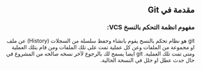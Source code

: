 ## <div dir=rtl> مقدمة في Git <div>
### <div dir=rtl> مفهوم انظمة التحكم بالنسخ  VCS: <div>
<div dir=rtl> git هو نظام تحكم بالنسخ يقوم بانشاء وحفظ  سلسلة من السجلات (History) عن ملف او مجموعة من الملفات وعن كل عملية تمت على تلك الملفات ومن قام بتلك العملية ومتى تمت تلك العملية.  git ايضا يسمح لك بالرجوع لآخر نسخه صالحه من المشروع في حال حدث عطل او خلل في النسخة الحالية.<div>
